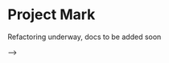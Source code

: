 # Project Mark

Refactoring underway, docs to be added soon
<!-- A functional private virtual assistant build from scratch, inspired by the show Person of Interest.

## Project-Mark v4

This version aims to combine basic discord functions with advanced functions like an alexa interface, Natural Language Processing, Text to speech etc.
[Click here to invite the bot to your server](https://discord.com/api/oauth2/authorize?client_id=781403770721402901&permissions=8&scope=bot)

## Creating your own discord bot

To make your own bot with this source code, you will have to follow these instructions carefully. These steps assume that you are a little comfortable in using the repl.it environment, as well as git

- **Step 1: Creating an application**

  - Sign up for a discord developer account [here](https://discord.com/developers/)
  - Create an application under the developer console, and name it the name of your bot
  - Under the "General Information" of your bot, set the icon you want for your bot

- **Step 2: Creating a Discord Bot**

  - In the application you created above, navigate to the "Bot" menu on the left
  - Under the "Build-A-Bot" menu, add a new bot, and set the name and image accordingly
  - Notice the "Copy token" button. This will come in handy later

- **Step 3: Creating a repl.it server to run your bot**

  - Create a new account in repl.it [here](https://repl.it/signup)
  - Once you've created your account, navigate to your [dashboard](https://repl.it/~), and create a new repl by pressing the blue "+" button on the top left
  - Set language as Bash, name it accordingly. Make it private if you wish to keep your source code private

- **Step 4: Uploading the bot to repl.it**

  - Clone this repository into your local computer
  - Go to your repl that you just created, and press the three dots and choose the option to "Upload files"
  - Select all files of the repository, and wait for them to upload
  - Don't upload the .git file (It changes the repl to a python repl, and then won't work at all)

- **Step 5: Creating other required accounts**

  - Create a [spotify developer](https://developer.spotify.com/) account, make an application and copy the client id and client secret
  - Create a [giphy developer](https://developers.giphy.com/) account, and copy the API key after creating a new application
  - Create a [Wolfram Alpha](https://www.wolframalpha.com/) Account, navigate to the api page, create an application. Copy the AppID

- **Step 6: Creating required credentials file**

  - Create a new file in the repl by pressing the "Add file" button
  - Name it `creds.txt`
  - Open `creds.txt`, and set the first line to your `discord bot's token` ("Copy Token" Button in the discord developer console)
  - Set the second line to `spotify client id`
  - Set the third line to the `spotify client secret`
  - Set the fourth line to your `giphy api key`
  - Set the fifth line to `your Wolfram Alpha AppID`
  - In the logging function, there is a hardcoded value for the log channel. Change that value to a channel ID that the bot has access to

- **Step 7: Creating required prefix file**

  - Create a new file in the repl by pressing the "Add file" button
  - name it `.prefix`
  - Type your prefix in the file (for example, if my prefix is !, then I type `!` in the file)

- **Step 8: Hit run**
  - If everything ran properly, then the Project Mark Logo should be displayed in the console window of repl.
  - If something didn't work, feel free to raise an issue here, and I'll help you out
- **Step 9: Keeping your bot always on** 
  - Follow the guide given [here](https://repl.it/talk/learn/Hosting-discordpy-bots-with-replit/11008)


<!---

## Info

### Basic functions to be added:

- [ ] Natural Language Processor ---In Development
- [ ] Text to Speech
- [ ] Speech to Text
- [ ] Video Processing
  - [ ] Face Recognition
  - [ ] Object detection

### Functions as a discord bot:

- [x] Music bot
- [x] Currency conversion bot
- [x] Converstion to and from binary or morse code

#### Do not run any programs in the subfolders, as they will not work, and might also break your packages and installations ---> -->
